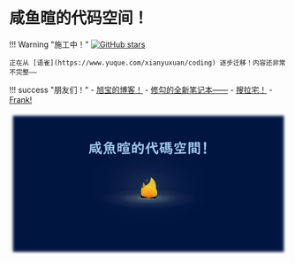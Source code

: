 # 咸鱼暄的代码空间！

!!! Warning "施工中！"
    [![GitHub stars](https://img.shields.io/github/stars/xuan-insr/xuan-insr.github.io.svg?style=social&label=Stars)](https://github.com/xuan-insr/xuan-insr.github.io)

    正在从 [语雀](https://www.yuque.com/xianyuxuan/coding) 逐步迁移！内容还非常不完整——


!!! success "朋友们！"
    - [旭宝的博客！](https://zicx.top/home/)
    - [修勾的全新笔记本——](https://note.isshikih.top/link/)
    - [搜拉宅！](https://wjn233.fun/)
    - [Frank!](https://frankgu.top/)


<img src="index.assets/image.png" alt="image" style="zoom: 67%;" />